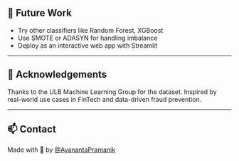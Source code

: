 ## 📌 Future Work

- Try other classifiers like Random Forest, XGBoost
- Use SMOTE or ADASYN for handling imbalance
- Deploy as an interactive web app with Streamlit

---

## 🙌 Acknowledgements

Thanks to the ULB Machine Learning Group for the dataset. Inspired by real-world use cases in FinTech and data-driven fraud prevention.

---

## 📫 Contact

Made with 🧠 by [@AyanantaPramanik](https://github.com/AyanantaPramanik)
